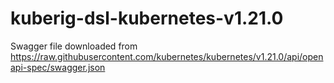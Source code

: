 # kuberig-dsl-kubernetes-v1.21.0

Swagger file downloaded from https://raw.githubusercontent.com/kubernetes/kubernetes/v1.21.0/api/openapi-spec/swagger.json
